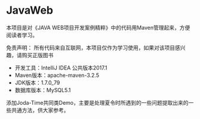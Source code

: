 # JavaWeb

本项目是对《JAVA WEB项目开发案例精粹》中的代码用Maven管理起来，方便阅读者学习。

免责声明：
所有代码来自互联网，本项目仅作为学习使用，如果对该项目感兴趣，请购买正版图书


- 开发工具：IntelliJ IDEA 公共版本2017.1
- Maven版本：apache-maven-3.2.5
- JDK版本：1.7.0_79
- 数据库版本：MySQL5.1


添加Joda-Time共同类Demo，主要是处理夏令时所遇到的一些问题提取出来的一些共通方法，供大家参考。
